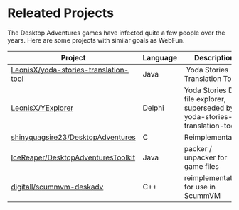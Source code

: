 Releated Projects
=================

The Desktop Adventures games have infected quite a few people over the years. Here are some projects with similar goals as WebFun.

| Project                                                                                           | Language | Description                                                                 |
|---------------------------------------------------------------------------------------------------|----------|-----------------------------------------------------------------------------|
| [LeonisX/yoda-stories-translation-tool](https://github.com/LeonisX/yoda-stories-translation-tool) | Java     |  Yoda Stories Translation Tool                                              |
| [LeonisX/YExplorer](https://github.com/LeonisX/YExplorer)                                         | Delphi   | Yoda Stories DAT file explorer, superseded by yoda-stories-translation-tool |
| [shinyquagsire23/DesktopAdventures](https://github.com/shinyquagsire23/DesktopAdventures)         | C        | Reimplementation                                                            |
| [IceReaper/DesktopAdventuresToolkit](https://github.com/IceReaper/DesktopAdventuresToolkit)       | Java     | packer / unpacker for game files                                            |
| [digitall/scummvm-deskadv](https://github.com/digitall/scummvm-deskadv)                           | C++      | reimplementation for use in ScummVM                                         |
